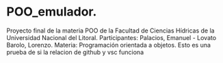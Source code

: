 # POO_emulador.
Proyecto final de la materia POO de la Facultad de Ciencias Hídricas de la Universidad Nacional del Litoral.
Participantes: Palacios, Emanuel - Lovato Barolo, Lorenzo.
Materia: Programación orientada a objetos.
Esto es una prueba de si la relacion de github y vsc funciona